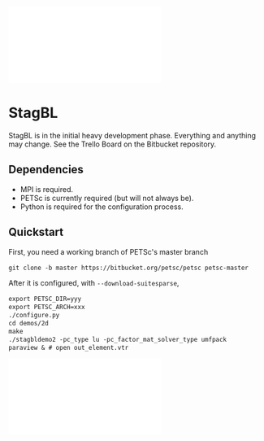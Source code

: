 ![StagBL Logo](documentation/resources/logo/logo.pdf)
# StagBL

StagBL is in the initial heavy development phase. Everything and anything may change.
See the Trello Board on the Bitbucket repository.

## Dependencies

* MPI is required.
* PETSc is currently required (but will not always be).
* Python is required for the configuration process.

## Quickstart

First, you need a working branch of PETSc's master branch

    git clone -b master https://bitbucket.org/petsc/petsc petsc-master

After it is configured, with `--download-suitesparse`,

    export PETSC_DIR=yyy
    export PETSC_ARCH=xxx
    ./configure.py
    cd demos/2d
    make
    ./stagbldemo2 -pc_type lu -pc_factor_mat_solver_type umfpack
    paraview & # open out_element.vtr

![stagbl2ddemo quickstart](documentation/resources/stagbldemo2d_quickstart.pdf)

